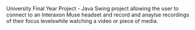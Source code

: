University Final Year Project - Java Swing project allowing the user to connect to an Interaxon Muse headset and record and anaylse recordings of their focus levelswhile watching a video or piece of media.
